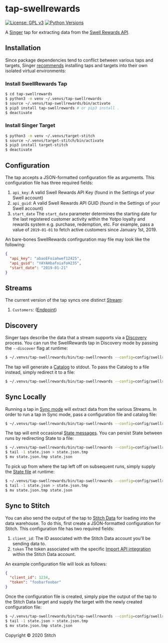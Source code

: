 # tap-swellrewards
[![License: GPL v3](https://img.shields.io/badge/License-GPLv3-blue.svg)](https://www.gnu.org/licenses/gpl-3.0)
[![Python Versions](https://img.shields.io/badge/python-3.6%20%7C%203.7-blue.svg)](https://pypi.python.org/pypi/ansicolortags/)

A [Singer](https://www.singer.io/) tap for extracting data from the [Swell Rewards API](https://loyaltyapi.yotpo.com/reference).

## Installation

Since package dependencies tend to conflict between various taps and targets, Singer [recommends](https://github.com/singer-io/getting-started/blob/master/docs/RUNNING_AND_DEVELOPING.md#running-singer-with-python) installing taps and targets into their own isolated virtual environments:

### Install SwellRewards Tap

```bash
$ cd tap-swellrewards
$ python3 -m venv ~/.venvs/tap-swellrewards
$ source ~/.venvs/tap-swellrewards/bin/activate
$ pip3 install tap-swellrewards # or pip3 install .
$ deactivate
```

### Install Singer Target

```bash
$ python3 -m venv ~/.venvs/target-stitch
$ source ~/.venvs/target-stitch/bin/activate
$ pip3 install target-stitch
$ deactivate
```

## Configuration

The tap accepts a JSON-formatted configuration file as arguments. This configuration file has three required fields:

1. `api_key`: A valid Swell Rewards API Key (found in the Settings of your Swell account)
2. `api_guid`: A valid Swell Rewards API GUID (found in the Settings of your Swell account)
3. `start_date` The `start_date` parameter determines the starting date for the last registered customer activity within the Yotpo loyalty and rewards system e.g. purchase, redemption, etc. For example, pass a value of `2019-01-01` to fetch active customers since January 1st, 2019. 

An bare-bones SwellRewards confirguration may file may look like the following:

```json
{
  "api_key": "abaoEFoiahwef12425",
  "api_guid": "YAYAHbafoiafoH235",
  "start_date": "2019-01-21"
}
```

## Streams

The current version of the tap syncs one distinct [Stream](https://github.com/singer-io/getting-started/blob/master/docs/SYNC_MODE.md#streams):
1. `Customers`: ([Endpoint](https://loyaltyapi.yotpo.com/reference#customers))

## Discovery

Singer taps describe the data that a stream supports via a [Discovery](https://github.com/singer-io/getting-started/blob/master/docs/DISCOVERY_MODE.md#discovery-mode) process. You can run the SwellRewards tap in Discovery mode by passing the `--discover` flag at runtime:

```bash
$ ~/.venvs/tap-swellrewards/bin/tap-swellrewards --config=config/swellrewards.config.json --discover
```

The tap will generate a [Catalog](https://github.com/singer-io/getting-started/blob/master/docs/DISCOVERY_MODE.md#the-catalog) to stdout. To pass the Catalog to a file instead, simply redirect it to a file:

```bash
$ ~/.venvs/tap-swellrewards/bin/tap-swellrewards --config=config/swellrewards.config.json --discover > catalog.json
```

## Sync Locally

Running a tap in [Sync mode](https://github.com/singer-io/getting-started/blob/master/docs/SYNC_MODE.md#sync-mode) will extract data from the various Streams. In order to run a tap in Sync mode, pass a configuration file and catalog file:

```bash
$ ~/.venvs/tap-swellrewards/bin/tap-swellrewards --config=config/swellrewards.config.json --catalog=catalog.json
```

The tap will emit occasional [State messages](https://github.com/singer-io/getting-started/blob/master/docs/SPEC.md#state-message). You can persist State between runs by redirecting State to a file:

```bash
$ ~/.venvs/tap-swellrewards/bin/tap-swellrewards --config=config/swellrewards.config.json --catalog=catalog.json >> state.json
$ tail -1 state.json > state.json.tmp
$ mv state.json.tmp state.json
```

To pick up from where the tap left off on subsequent runs, simply supply the [State file](https://github.com/singer-io/getting-started/blob/master/docs/CONFIG_AND_STATE.md#state-file) at runtime:

```bash
$ ~/.venvs/tap-swellrewards/bin/tap-swellrewards --config=config/swellrewards.config.json --catalog=catalog.json --state=state.json >> state.json
$ tail -1 state.json > state.json.tmp
$ mv state.json.tmp state.json
```

## Sync to Stitch

You can also send the output of the tap to [Stitch Data](https://www.stitchdata.com/) for loading into the data warehouse. To do this, first create a JSON-formatted configuration for Stitch. This configuration file has two required fields:
1. `client_id`: The ID associated with the Stitch Data account you'll be sending data to.
2. `token` The token associated with the specific [Import API integration](https://www.stitchdata.com/docs/integrations/import-api/) within the Stitch Data account.

An example configuration file will look as follows:

```json
{
  "client_id": 1234,
  "token": "foobarfoobar"
}
```

Once the configuration file is created, simply pipe the output of the tap to the Stitch Data target and supply the target with the newly created configuration file:

```bash
$ ~/.venvs/tap-swellrewards/bin/tap-swellrewards --config=config/swellrewards.config.json --catalog=catalog.json --state=state.json | ~/.venvs/target-stitch/bin/target-stitch --config=config/stitch.config.json >> state.json
$ tail -1 state.json > state.json.tmp
$ mv state.json.tmp state.json
```

Copyright &copy; 2020 Stitch

